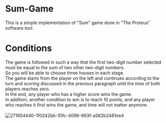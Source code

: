 # Sum-Game
This is a simple implementation of "Sum" game done in "The Proteus" software tool.

# Conditions
The game is followed in such a way that the first two-digit number selected must be equal to the sum of two other two-digit numbers. <br>
So you will be able to choose three houses in each stage. <br>
The game starts from the player on the left and continues according to the turn and scoring discussed in the previous paragraph until the time of both players reaches zero. <br>
In the end, any player who has a higher score wins the game. <br>
In addition, another condition to win is to reach 10 points, and any player who reaches it first wins the game, and time will not matter anymore. <br>
<br>
![271654440-1f0242bb-10fc-4096-993f-a582b2481ee4](https://github.com/ashkanmsz/Sum-Game/assets/68550578/405f0f29-e3ab-4cb1-8021-3f3e6802522a)

